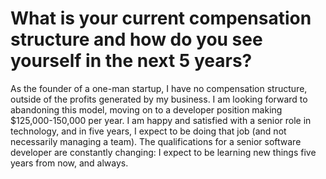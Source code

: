# What is your current compensation structure and how do you see yourself in the next 5 years?
As the founder of a one-man startup, I have no compensation structure, outside of the profits generated by my business. I am looking forward to abandoning this model, moving on to a developer position making $125,000-150,000 per year. I am happy and satisfied with a senior role in technology, and in five years, I expect to be doing that job (and not necessarily managing a team). The qualifications for a senior software developer are constantly changing: I expect to be learning new things five years from now, and always.
